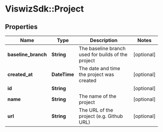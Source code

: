 # ViswizSdk::Project

## Properties
Name | Type | Description | Notes
------------ | ------------- | ------------- | -------------
**baseline_branch** | **String** | The baseline branch used for builds of the project | [optional] 
**created_at** | **DateTime** | The date and time the project was created | [optional] 
**id** | **String** |  | [optional] 
**name** | **String** | The name of the project | [optional] 
**url** | **String** | The URL of the project (e.g. Github URL) | [optional] 



